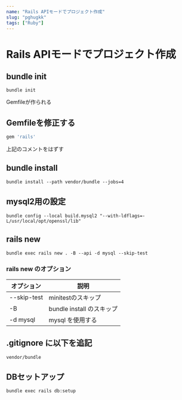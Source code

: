 ```yaml
---
name: "Rails APIモードでプロジェクト作成"
slug: "pghugkk"
tags: ["Ruby"]
---
```


# Rails APIモードでプロジェクト作成

## bundle init

```
bundle init
```

Gemfileが作られる

## Gemfileを修正する

```ruby
gem 'rails'
```

上記のコメントをはずす

## bundle install

```
bundle install --path vendor/bundle --jobs=4
```

## mysql2用の設定

```
bundle config --local build.mysql2 "--with-ldflags=-L/usr/local/opt/openssl/lib"
```

## rails new

```
bundle exec rails new . -B --api -d mysql --skip-test
```

### rails new のオプション

| オプション | 説明 |
| - | - |
| --skip-test | minitestのスキップ |
| -B | bundle install のスキップ |
| -d mysql | mysql を使用する |

## .gitignore に以下を追記

```
vendor/bundle
```

## DBセットアップ

```
bundle exec rails db:setup
```





